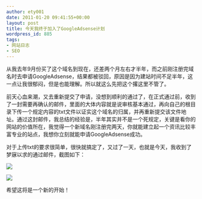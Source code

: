 ```yaml
---
author: ety001
date: 2011-01-20 09:41:55+00:00
layout: post
title: 今天我终于加入了GoogleAdsense计划
wordpress_id: 885
tags:
- 网站日志
- SEO
---
```


从我去年9月份买了这个域名到现在，还差两个月左右才半年，而之前刚注册完域名时去申请GoogleAdsense，结果都被驳回，原因是因为建站时间不足半年，这一点让我很郁闷，但是也能理解。所以就这么先把这个撂这里不管了。

前天心血来潮，又去重新提交了申请，没想到顺利的通过了，在正式通过前，收到了一封需要再确认的邮件，里面的大体内容就是说审核基本通过，再向自己的根目录下传一个规定内容的txt文件以证实这个域名的归属，并再重新提交该文件地址。通过这封邮件，我总结的经验是，半年其实并不是一个死规定，关键是看你的网站的价值所在，我觉得一个新域名刚注册完两天，你就能建立起一个资讯比较丰富专业的站点，我想你立刻就能申请GoogleAdsense成功。

对于上传txt的要求很简单，很快就搞定了，又过了一天，也就是今天，我收到了梦寐以求的通过邮件，截图如下：

![](http://farm6.static.flickr.com/5163/5372457816_1038981f03.jpg)

![](http://farm6.static.flickr.com/5205/5371857991_57121259dc.jpg)

希望这将是一个新的开始！
